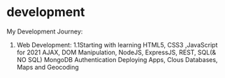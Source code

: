 # development
My Development Journey:

1. Web Development:
1.1Starting with learning HTML5, CSS3 ,JavaScript for 2021 AJAX, DOM Manipulation, NodeJS, ExpressJS, REST, SQL(& NO          SQL) MongoDB Authentication Deploying Apps, Clous Databases, Maps and Geocoding
